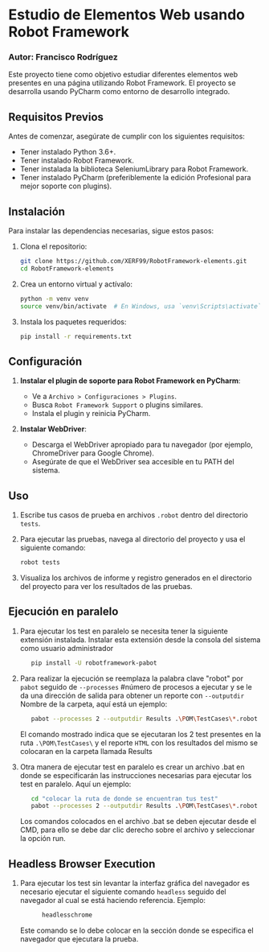 # Estudio de Elementos Web usando Robot Framework
### Autor: Francisco Rodríguez

Este proyecto tiene como objetivo estudiar diferentes elementos web presentes en una página utilizando Robot Framework. El proyecto se desarrolla usando PyCharm como entorno de desarrollo integrado.

## Requisitos Previos

Antes de comenzar, asegúrate de cumplir con los siguientes requisitos:
- Tener instalado Python 3.6+.
- Tener instalado Robot Framework.
- Tener instalada la biblioteca SeleniumLibrary para Robot Framework.
- Tener instalado PyCharm (preferiblemente la edición Profesional para mejor soporte con plugins).

## Instalación

Para instalar las dependencias necesarias, sigue estos pasos:

1. Clona el repositorio:
    ```bash
    git clone https://github.com/XERF99/RobotFramework-elements.git
    cd RobotFramework-elements
    ```

2. Crea un entorno virtual y actívalo:
    ```bash
    python -m venv venv
    source venv/bin/activate  # En Windows, usa `venv\Scripts\activate`
    ```

3. Instala los paquetes requeridos:
    ```bash
    pip install -r requirements.txt
    ```

## Configuración

1. **Instalar el plugin de soporte para Robot Framework en PyCharm**:
    - Ve a `Archivo > Configuraciones > Plugins`.
    - Busca `Robot Framework Support` o plugins similares.
    - Instala el plugin y reinicia PyCharm.

2. **Instalar WebDriver**:
    - Descarga el WebDriver apropiado para tu navegador (por ejemplo, ChromeDriver para Google Chrome).
    - Asegúrate de que el WebDriver sea accesible en tu PATH del sistema.

## Uso

1. Escribe tus casos de prueba en archivos `.robot` dentro del directorio `tests`.

2. Para ejecutar las pruebas, navega al directorio del proyecto y usa el siguiente comando:
    ```bash
    robot tests
    ```

3. Visualiza los archivos de informe y registro generados en el directorio del proyecto para ver los resultados de las pruebas.

## Ejecución en paralelo

1. Para ejecutar los test en paralelo se necesita tener la siguiente extensión instalada.
Instalar esta extensión desde la consola del sistema como usuario administrador
   ```bash
      pip install -U robotframework-pabot
   ```
   

2. Para realizar la ejecución se reemplaza la palabra clave "robot" por `pabot` seguido
de `--processes` #número de procesos a ejecutar y se le da una dirección de salida para
obtener un reporte con `--outputdir` Nombre de la carpeta, aquí está un ejemplo:
   ```bash
      pabot --processes 2 --outputdir Results .\POM\TestCases\*.robot
   ```
   El comando mostrado indica que se ejecutaran los 2 test presentes en la ruta `.\POM\TestCases\`
   y el reporte `HTML` con los resultados del mismo se colocaran en la carpeta llamada Results

3. Otra manera de ejecutar test en paralelo es crear un archivo .bat en donde se especificarán
las instrucciones necesarias para ejecutar los test en paralelo. Aquí un ejemplo:

   ```bash
      cd "colocar la ruta de donde se encuentran tus test"
      pabot --processes 2 --outputdir Results .\POM\TestCases\*.robot
   ```
   Los comandos colocados en el archivo .bat se deben ejecutar desde el CMD, para ello
   se debe dar clic derecho sobre el archivo y seleccionar la opción run.

## Headless Browser Execution

1. Para ejecutar los test sin levantar la interfaz gráfica del navegador es necesario ejecutar el
   siguiente comando `headless` seguido del navegador al cual se está haciendo referencia. Ejemplo:

   ```bash
         headlesschrome
   ```
   Este comando se lo debe colocar en la sección donde se especifica el navegador que ejecutara la
   prueba.
